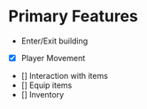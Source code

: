# Primary Features

- Enter/Exit building
- [x] Player Movement
- [] Interaction with items
- [] Equip items
- [] Inventory
